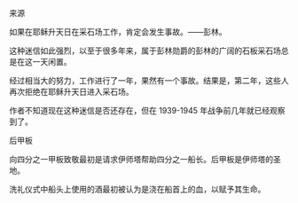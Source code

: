 <title>Encyclopedia of Superstitions</title> <link href="e9780806536248_css.css" rel="stylesheet" type="text/css"> 

来源

如果在耶稣升天日在采石场工作，肯定会发生事故。——彭林。

这种迷信如此强烈，以至于很多年来，属于彭林勋爵的彭林的广阔的石板采石场总是在这一天闲置。

经过相当大的努力，工作进行了一年，果然有一个事故。结果是，第二年，这些人再次拒绝在耶稣升天日进入采石场。

作者不知道现在这种迷信是否还存在，但在 1939-1945 年战争前几年就已经观察到了。

后甲板

向四分之一甲板致敬最初是请求伊师塔帮助四分之一船长。后甲板是伊师塔的圣地。

洗礼仪式中船头上使用的酒最初被认为是浇在船首上的血，以赋予其生命。